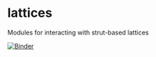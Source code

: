 # lattices
Modules for interacting with strut-based lattices

[![Binder](https://mybinder.org/badge_logo.svg)](https://mybinder.org/v2/gh/igrega348/lattices/HEAD)